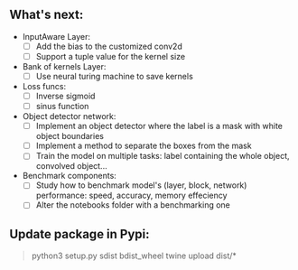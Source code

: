 
## What's next:
* InputAware Layer:
  - [ ] Add the bias to the customized conv2d
  - [ ] Support a tuple value for the kernel size

* Bank of kernels Layer:
  - [ ] Use neural turing machine to save kernels

* Loss funcs:
  - [ ] Inverse sigmoid
  - [ ] sinus function
  
* Object detector network:
  - [ ] Implement an object detector where the label is a mask with white object boundaries
  - [ ] Implement a method to separate the boxes from the mask
  - [ ] Train the model on multiple tasks: label containing the whole object, convolved object...
  
* Benchmark components:
  - [ ] Study how to benchmark model's (layer, block, network) performance: speed, accuracy, memory effeciency
  - [ ] Alter the notebooks folder with a benchmarking one

## Update package in Pypi:
> python3 setup.py sdist bdist_wheel
> twine upload  dist/*